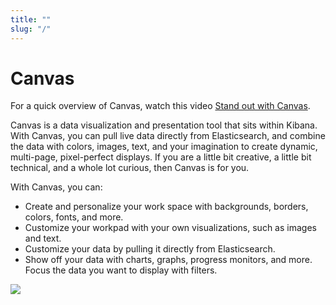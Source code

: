 ```yaml
---
title: ""
slug: "/"
---
```


# Canvas

For a quick overview of Canvas, watch this video [Stand out with Canvas](https://www.youtube.com/watch?v=ZqvF_5-1xjQ).

Canvas is a data visualization and presentation tool that sits within Kibana. With Canvas, you can pull live data directly from Elasticsearch, and combine the data with colors, images, text, and your imagination to create dynamic, multi-page, pixel-perfect displays. If you are a little bit creative, a little bit technical, and a whole lot curious, then Canvas is for you.

With Canvas, you can:

* Create and personalize your work space with backgrounds, borders, colors, fonts, and more.
* Customize your workpad with your own visualizations, such as images and text.
* Customize your data by pulling it directly from Elasticsearch.
* Show off your data with charts, graphs, progress monitors, and more. Focus the data you want to display with filters.

![](https://www.elastic.co/guide/en/kibana/current/images/canvas-gs-example.png)
